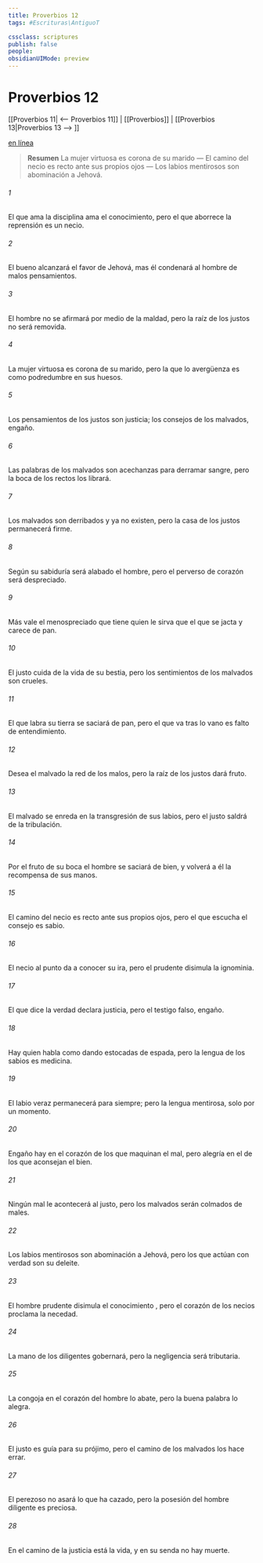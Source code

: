 ```yaml
---
title: Proverbios 12
tags: #Escrituras\AntiguoT

cssclass: scriptures
publish: false
people:
obsidianUIMode: preview
---
```


# Proverbios 12
[[Proverbios 11| <-- Proverbios 11]] | [[Proverbios]] | [[Proverbios 13|Proverbios 13 --> ]]

[en línea](https://churchofjesuschrist.org/study/scriptures/ot/prov/12?lang=spa)

> __Resumen__
La mujer virtuosa es corona de su marido — El camino del necio es recto ante sus propios ojos — Los labios mentirosos son abominación a Jehová.

###### 1 
El que ama la disciplina ama el conocimiento,
pero el que aborrece la 
reprensión
 es un necio.

###### 2 
El bueno alcanzará el favor de Jehová,
mas él condenará al hombre de malos pensamientos.

###### 3 
El hombre no se afirmará por medio de la maldad,
pero la raíz de los justos no será removida.

###### 4 
La mujer 
virtuosa
 es corona de su marido,
pero la que lo avergüenza es como podredumbre en sus huesos.

###### 5 
Los pensamientos de los justos son justicia;
los consejos de los malvados, engaño.

###### 6 
Las palabras de los malvados 
son acechanzas para derramar sangre,
pero la boca de los rectos los librará.

###### 7 
Los malvados son derribados y ya no existen,
pero la casa de los justos permanecerá firme.

###### 8 
Según su sabiduría será alabado el hombre,
pero el perverso de corazón será despreciado.

###### 9 
Más vale el menospreciado que tiene quien le sirva
que el que se jacta y carece de pan.

###### 10 
El justo cuida de la vida de su bestia,
pero los sentimientos de los malvados son crueles.

###### 11 
El que labra su tierra se saciará de pan,
pero el que va tras lo vano es falto de entendimiento.

###### 12 
Desea el malvado la red de los malos,
pero la raíz de los justos dará 
fruto.

###### 13 
El malvado se enreda en la 
transgresión
 de sus labios,
pero el justo saldrá de la tribulación.

###### 14 
Por el fruto de su boca el hombre se saciará de bien,
y volverá a él la recompensa de sus manos.

###### 15 
El camino del necio es recto ante sus propios ojos,
pero el que escucha el consejo es sabio.

###### 16 
El necio al punto da a conocer su ira,
pero el prudente disimula la ignominia.

###### 17 
El que dice la verdad declara justicia,
pero el testigo falso, engaño.

###### 18 
Hay quien habla como 
dando
 estocadas de espada,
pero la lengua de los sabios es medicina.

###### 19 
El labio veraz permanecerá para siempre;
pero la lengua mentirosa, solo por un momento.

###### 20 
Engaño hay en el corazón de los que maquinan el mal,
pero alegría en el de los que aconsejan el bien.

###### 21 
Ningún mal le acontecerá al justo,
pero los malvados serán colmados de males.

###### 22 
Los labios 
mentirosos
 son abominación a Jehová,
pero los que 
actúan
 con verdad son su deleite.

###### 23 
El hombre prudente disimula el 
conocimiento
,
pero el corazón de los necios proclama la necedad.

###### 24 
La mano de los 
diligentes
 gobernará,
pero la negligencia será tributaria.

###### 25 
La congoja en el corazón del hombre lo abate,
pero la buena palabra lo alegra.

###### 26 
El justo es guía para su prójimo,
pero el camino de los malvados los hace errar.

###### 27 
El perezoso no asará lo que ha cazado,
pero la posesión del hombre diligente es preciosa.

###### 28 
En el camino de la 
justicia
 está la vida,
y en su senda no hay muerte.

